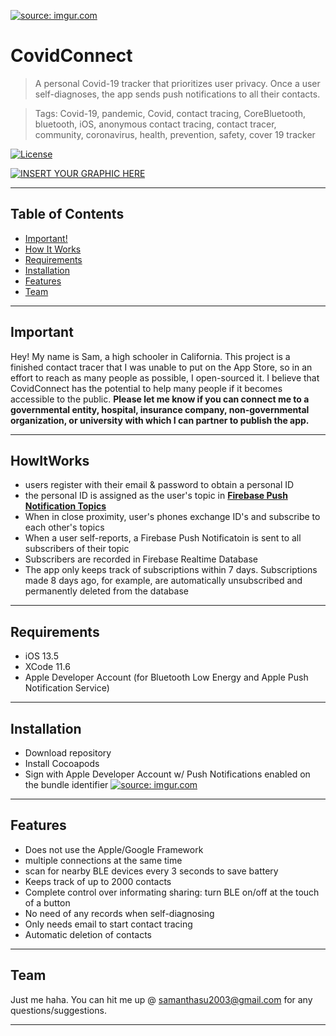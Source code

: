 <a href="https://imgur.com/Pxfdi6I"><img src="https://i.imgur.com/Pxfdi6I.jpg" title="source: imgur.com" /></a>

# CovidConnect

> A personal Covid-19 tracker that prioritizes user privacy. Once a user self-diagnoses, the app sends push notifications to all their contacts. 

>Tags: Covid-19, pandemic, Covid, contact tracing, CoreBluetooth, bluetooth, iOS, anonymous contact tracing, contact tracer, community, coronavirus, health, prevention, safety, cover 19 tracker

[![License](http://img.shields.io/:license-mit-blue.svg?style=flat-square)](http://badges.mit-license.org) 

[![INSERT YOUR GRAPHIC HERE](https://i.imgur.com/WKR5pHx.jpg)]()

---

## Table of Contents

- [Important!](#important)
- [How It Works](#howitworks)
- [Requirements](#requirements)
- [Installation](#installation)
- [Features](#features)
- [Team](#team)

---

## Important

Hey! My name is Sam, a high schooler in California. This project is a finished contact tracer that I was unable to put on the App Store, so in an effort to reach as many people as possible, I open-sourced it. I believe that CovidConnect has the potential to help many people if it becomes accessible to the public. 
**Please let me know if you can connect me to a governmental entity, hospital, insurance company, non-governmental organization, or university with which I can partner to publish the app.**

---

## HowItWorks

- users register with their email & password to obtain a personal ID
- the personal ID is assigned as the user's topic in <a href="https://firebase.google.com/docs/cloud-messaging/ios/topic-messaging" target="_blank">**Firebase Push Notification Topics**</a>
- When in close proximity, user's phones exchange ID's and subscribe to each other's topics
- When a user self-reports, a Firebase Push Notificatoin is sent to all subscribers of their topic
- Subscribers are recorded in Firebase Realtime Database
- The app only keeps track of subscriptions within 7 days. Subscriptions made 8 days ago, for example, are automatically unsubscribed and permanently deleted from the database 

---

## Requirements

- iOS 13.5
- XCode 11.6
- Apple Developer Account (for Bluetooth Low Energy and Apple Push Notification Service)

---

## Installation

- Download repository
- Install Cocoapods
- Sign with Apple Developer Account w/ Push Notifications enabled on the bundle identifier
<a href="https://imgur.com/e7MbdrP"><img src="https://i.imgur.com/e7MbdrP.png" title="source: imgur.com" /></a>

---

## Features

- Does not use the Apple/Google Framework
- multiple connections at the same time
- scan for nearby BLE devices every 3 seconds to save battery
- Keeps track of up to 2000 contacts
- Complete control over informating sharing: turn BLE on/off at the touch of a button
- No need of any records when self-diagnosing
- Only needs email to start contact tracing
- Automatic deletion of contacts

---

## Team

Just me haha. You can hit me up @ samanthasu2003@gmail.com for any questions/suggestions. 

---



